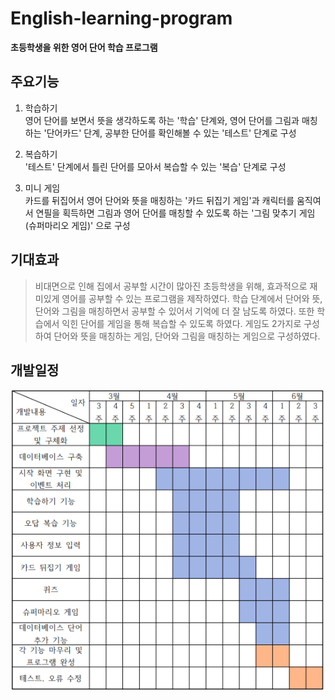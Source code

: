 # English-learning-program

__초등학생을 위한 영어 단어 학습 프로그램__
## 주요기능
1. 학습하기   
  영어 단어를 보면서 뜻을 생각하도록 하는 '학습' 단계와, 영어 단어를 그림과 매칭하는 '단어카드' 단계, 공부한 단어를 확인해볼 수 있는 '테스트' 단계로 구성

2. 복습하기   
  '테스트' 단계에서 틀린 단어를 모아서 복습할 수 있는 '복습' 단계로 구성

3. 미니 게임   
  카드를 뒤집어서 영어 단어와 뜻을 매칭하는 '카드 뒤집기 게임'과 캐릭터를 움직여서 연필을 획득하면 그림과 영어 단어를 매칭할 수 있도록 하는 '그림 맞추기 게임(슈퍼마리오 게임)' 으로 구성

## 기대효과
> 비대면으로 인해 집에서 공부할 시간이 많아진 초등학생을 위해, 효과적으로 재미있게 영어를 공부할 수 있는 프로그램을 제작하였다. 학습 단계에서 단어와 뜻, 단어와 그림을 매칭하면서 공부할 수 있어서 기억에 더 잘 남도록 하였다. 또한 학습에서 익힌 단어를 게임을 통해 복습할 수 있도록 하였다. 게임도 2가지로 구성하여 단어와 뜻을 매칭하는 게임, 단어와 그림을 매칭하는 게임으로 구성하였다.     

## 개발일정   
<img src="image/development_schedule.png"></img>

